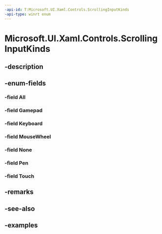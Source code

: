 ```yaml
---
-api-id: T:Microsoft.UI.Xaml.Controls.ScrollingInputKinds
-api-type: winrt enum
---
```


# Microsoft.UI.Xaml.Controls.ScrollingInputKinds

<!--
public enum ScrollingInputKinds
-->


## -description

## -enum-fields

### -field All

### -field Gamepad

### -field Keyboard

### -field MouseWheel

### -field None

### -field Pen

### -field Touch

## -remarks

## -see-also

## -examples


